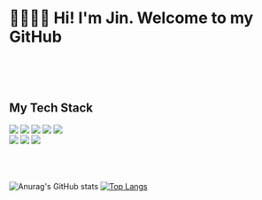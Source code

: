 <h1>🖐🏼👦🏻 Hi! I'm Jin. Welcome to my GitHub</h1>
<br><br><br>


<h2>My Tech Stack</h2>
  <div>
 <img src="https://img.shields.io/badge/HTML-E34F26?style=flat&logo=HTML&logoColor=white"/>
 <img src="https://img.shields.io/badge/CSS-1572B6?style=flat&logo=CSS&logoColor=white"/>
 <img src="https://img.shields.io/badge/JavaScript-F7DF1E?style=flat&logo=JavaScript&logoColor=white"/>
 <img src="https://img.shields.io/badge/Vue.js-4FC08D?style=flat&logo=Vue.js&logoColor=white"/>
 <img src="https://img.shields.io/badge/React-61DAFB?style=flat&logo=React&logoColor=white"/>
  </div>
  <div>
   <img src="https://img.shields.io/badge/Git-F05032?style=flat&logo=Git&logoColor=white"/>
   <img src="https://img.shields.io/badge/GitHub-181717?style=flat&logo=GitHub&logoColor=white"/>
   <img src="https://img.shields.io/badge/Notion-000000?style=flat&logo=Notion&logoColor=white"/>
  </div>
<br><br><br>



![Anurag's GitHub stats](https://github-readme-stats.vercel.app/api?username=nara04040&show_icons=true&theme=dracula)
[![Top Langs](https://github-readme-stats.vercel.app/api/top-langs/?username=anuraghazra&layout=compact)](https://github.com/anuraghazra/github-readme-stats)

  


